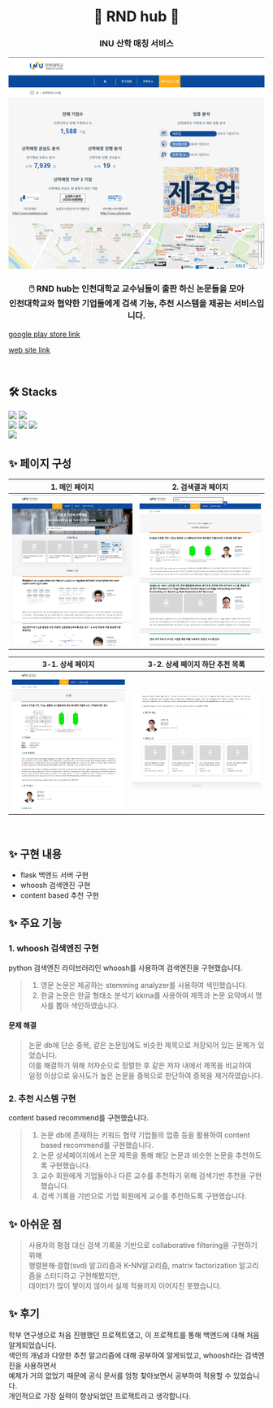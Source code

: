 <div align='center'>
<h1> 📜 RND hub 📜 </h1>
<h3> INU 산학 매칭 서비스 </h3>

![Alt text](/img/image-1.png)

<h3> 🖱️ RND hub는 인천대학교 교수님들이 출판 하신 논문들을 모아<br>
인천대학교와 협약한 기업들에게 검색 기능, 추천 시스템을 제공는 서비스입니다.</h3>
</div>

 [google play store link](https://play.google.com/store/apps/details?id=com.moberan.rndhub_flutter)

 [web site link](http://rndhub.moberan.com/map)

<br>

## 🛠️ Stacks

<img src="https://img.shields.io/badge/-python-05122A?style=flat&logo=python"/>
<img src="https://img.shields.io/badge/-flask-05122A?style=flat&logo=flask"/>
<br>
<img src="https://img.shields.io/badge/-mysql-05122A?style=flat&logo=mysql"/>
<img src="https://img.shields.io/badge/-whoosh-05122A?style=flat&logo=whoosh"/>
<img src="https://img.shields.io/badge/-kkma-05122A?style=flat&logo=kkma"/>
<br>
<img src="https://img.shields.io/badge/-scikitlearn-05122A?style=flat&logo=scikitlearn"/>

<br>

## ✨ 페이지 구성

| 1. 메인 페이지           | 2. 검색결과 페이지 |
|---------------------|---|
| ![Alt text](/img/image.png) |![Alt text](/img/image-2.png)|

| 3-1. 상세 페이지       | 3-2. 상세 페이지 하단 추천 목록|
|---------------------|---|
|![Alt text](/img/image-3.png)|![Alt text](/img/image-5.png)|

<br>

## ✨ 구현 내용

- flask 백엔드 서버 구현
- whoosh 검색엔진 구현
- content based 추천 구현

## ✨ 주요 기능

### 1. whoosh 검색엔진 구현

python 검색엔진 라이브러리인 whoosh를 사용하여 검색엔진을 구현했습니다. <br>

> 1. 영문 논문은 제공하는 stemming analyzer를 사용하여 색인했습니다.
> 2. 한글 논문은 한글 형태소 분석기 kkma를 사용하여 제목과 논문 요약에서 명사를 뽑아 색인하였습니다.

#### 문제 해결

> 논문 db에 단순 중복, 같은 논문임에도 비슷한 제목으로 저장되어 있는 문제가 있었습니다. <br>
> 이를 해결하기 위해 저자순으로 정렬한 후 같은 저자 내에서 제목을 비교하여 <br>
> 일정 이상으로 유사도가 높은 논문을 중복으로 판단하여 중복을 제거하였습니다. <br>


### 2. 추천 시스템 구현

content based recommend를 구현했습니다.<br>

> 1. 논문 db에 존재하는 키워드 협약 기업들의 업종 등을 활용하여 content based recommend를 구현했습니다.
> 2. 논문 상세페이지에서 논문 제목을 통해 해당 논문과 비슷한 논문을 추천하도록 구현했습니다.
> 3. 교수 회원에게 기업들이나 다른 교수를 추천하기 위해 검색기반 추천을 구현했습니다.
> 4. 검색 기록을 기반으로 기업 회원에게 교수를 추천하도록 구현했습니다.

## ✨ 아쉬운 점

> 사용자의 평점 대신 검색 기록을 기반으로 collaborative filtering을 구현하기 위해 <br>
> 행렬분해·결합(svd) 알고리즘과 K-NN알고리즘, matrix factorization 알고리즘을 스터디하고 구현해봤지만,<br>
> 데이터가 많이 쌓이지 않아서 실제 적용까지 이어지진 못했습니다.

## ✨ 후기

학부 연구생으로 처음 진행했던 프로젝트였고, 이 프로젝트를 통해 백엔드에 대해 처음 알게되었습니다. <br>
색인의 개념과 다양한 추천 알고리즘에 대해 공부하여 알게되었고, whoosh라는 검색엔진을 사용하면서<br>
예제가 거의 없었기 때문에 공식 문서를 엄청 찾아보면서 공부하여 적용할 수 있었습니다.<br>
개인적으로 가장 실력이 향상되었던 프로젝트라고 생각합니다.